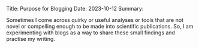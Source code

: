 Title: Purpose for Blogging
Date: 2023-10-12
Summary: 

Sometimes I come across quirky or useful analyses or tools that are not novel or compelling enough to be made into scientific publications. So, I am experimenting with blogs as a way to share these small findings and practise my writing.